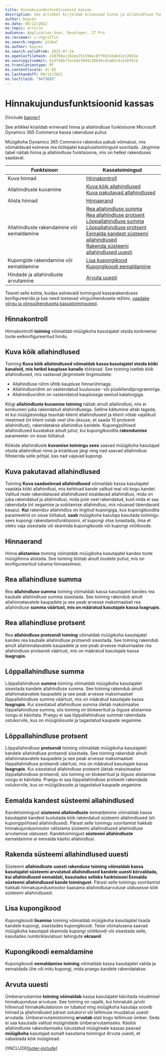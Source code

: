 ```yaml
---
title: Hinnakujundusfunktsioonid kassas
description: See artikkel kirjeldab erinevaid hinna ja allahindluse funktsioone Microsoft Dynamics 365 Commerce kassa rakenduse puhul.
author: boycez
ms.date: 08/12/2022
ms.topic: article
audience: Application User, Developer, IT Pro
ms.reviewer: v-chgriffin
ms.search.region: global
ms.author: boycez
ms.search.validFrom: 2022-07-14
ms.openlocfilehash: 210798ac192ee251594ec8ff9d23dab31ec2043e
ms.sourcegitcommit: b1df4db7facb5e7094138836c41a65c4a158f01d
ms.translationtype: MT
ms.contentlocale: et-EE
ms.lasthandoff: 09/13/2022
ms.locfileid: "9473683"
---
```

# <a name="pricing-functions-in-pos"></a>Hinnakujundusfunktsioonid kassas

[!include [banner](includes/banner.md)]

See artikkel kirjeldab erinevaid hinna ja allahindluse funktsioone Microsoft Dynamics 365 Commerce kassa rakenduse puhul.

Müügikoha Dynamics 365 Commerce rakendus pakub võimalusi, mis võimaldavad esimese rea töötajatel kauplusetoiminguid sooritada. Järgmine tabel näitab hinna ja allahindluse funktsioone, mis on hetkel rakenduses saadaval.

| Funktsioon                       | Kassatoimingud |
|--------------------------------|----------------|
| Kuva hinnad                    | [Hinnakontroll](#price-check) |
| Allahindluste kuvamine                 | [Kuva kõik allahindlused](#view-all-discounts)<br>[Kuva pakutavad allahindlused](#view-available-discounts) |
| Alista hinnad                | [Hinnaerand](#price-override) |
| Allahindluste rakendamine või eemaldamine      | [Rea allahindluse summa](#line-discount-amount)<br>[Rea allahindluse protsent](#line-discount-percent)<br>[Lõppallahindluse summa](#total-discount-amount)<br>[Lõppallahindluse protsent](#total-discount-percent)<br>[Eemalda kandest süsteemi allahindlused](#remove-system-discounts-from-transaction)<br>[Rakenda süsteemi allahindlused uuesti](#reapply-system-discounts) |
| Kupongide rakendamine või eemaldamine        | [Lisa kupongikood](#add-coupon-code)<br>[Kupongikoodi eemaldamine](#remove-coupon-code) |
| Hindade ja allahindluste arvutamine | [Arvuta uuesti](#recalculate) |

Teavet selle kohta, kuidas eelnevaid toiminguid kassarakenduses konfigureerida ja kas need toetavad võrguühenduseta režiimi, [vaadake võrgu ja võrguühenduseta kassatoimingutest](pos-operations.md).

## <a name="price-check"></a>Hinnakontroll

Hinnakontrolli **toiming** võimaldab müügikoha kasutajatel otsida konkreetse toote eelkonfigureeritud hindu.

## <a name="view-all-discounts"></a>Kuva kõik allahindlused

Toiming **Kuva kõik allahindlused võimaldab kassa kasutajatel otsida kõiki kanaleid, mis hetkel kaupluse kanalis** töötavad. See toiming loetleb kõik allahindlused, mis vastavad järgmistele tingimustele:

- Allahindluse rühm ühtib kaupluse hinnarühmaga.
- Allahindlusrühm on vastendatud kuuluvuse- või püsikliendiprogrammiga.
- Allahindlusrühm on vastendatud kauplusega seotud kataloogiga.

Kõigi **allahindluste kuvamise toiming** näitab ainult allahindlusi, mis ei konkureeri juba rakendatud allahindlusega. Selline käitumine aitab tagada, et kui müügiesindaja teavitab klienti allahindlusest ja klient võtab vajalikud meetmed (nt klient ostab veel ühe üksuse, et saada 10 protsenti allahindlust), rakendatakse allahindlus kandele. Kupongipõhised allahindlused kuvatakse ainult juhul, kui kupongikoodita **rakendumise** parameeter on sisse lülitatud.

Kõikide allahindluste **kuvamise toimingu sees** saavad müügikoha kasutajad otsida allahindlusi nime ja kirjelduse järgi ning nad saavad allahindlusi filtreerida selle põhjal, kas nad vajavad kupongi.

## <a name="view-available-discounts"></a>Kuva pakutavad allahindlused

Toiming **Kuva saadaolevad allahindlused** võimaldab kassa kasutajatel vaadata kõiki allahindlusi, mis kehtivad kande valitud real või kogu kandel. Valitud reale rakendatavad allahindlused sisaldavad allahindlusi, mida on juba rakendatud ja allahindlusi, mida pole veel rakendatud, kuid mida ei saa rakendada (nt segamise ja sobitamise allahindlusi, mis nõuavad täiendavaid kaupu). **Kui** rakenduv allahindlus on lingitud kupongiga, kus kupongikoodita parameetrid on sisse lülitatud, **saab** müügikoha kasutaja kasutada toimingu sees kupongi rakendamisfunktsiooni, et kupongi otse lunastada, ilma et oleks vaja sisestada või skannida kupongikoode või kupongi vöötkoode.

## <a name="price-override"></a>Hinnaerand

Hinna **alistamise** toiming võimaldab müügikoha kasutajatel kandes toote müügihinna alistada. See toiming töötab ainult toodete puhul, mis on konfigureeritud lubama hinnaesimesi.

## <a name="line-discount-amount"></a>Rea allahindluse summa

Rea **allahindluse summa** toiming võimaldab kassa kasutajatel kandes rea kaubale allahindluse summa sisestada. See toiming rakendub ainult allahinnatavatele kaupadele ja see peab arvesse maksimaalset rea allahindluse **summa väärtust, mis on määratud kasutajale kassa loagrupis**.

## <a name="line-discount-percent"></a>Rea allahindluse protsent

Rea **allahindluse protsendi toiming** võimaldab müügikoha kasutajatel kandes rea kaubale allahindluse protsendi sisestada. See toiming rakendub ainult allahinnatavatele kaupadele ja see peab arvesse maksimaalse rea allahindluse protsendi väärtust, mis on määratud kasutajale kassa **loagrupis**.

## <a name="total-discount-amount"></a>Lõppallahindluse summa

Lõppallahindluse **summa** toiming võimaldab müügikoha kasutajatel sisestada kandele allahindluse summa. See toiming rakendub ainult allahinnatavatele kaupadele ja see peab arvesse maksimaalset lõppallahindluse summa väärtust, mis on määratud kasutajale kassa **loagrupis**. Kui sisestatud allahindluse summa ületab maksimaalse lõppallahindluse summa, siis toiming on blokeeritud ja õiguse alistamise voogu ei käivitata. Praegu ei saa lõppallahindluse summat rakendada ostukorvile, kus on müügiüksuste ja tagastatud kaupade segamine.

## <a name="total-discount-percent"></a>Lõppallahindluse protsent

Lõppallahindluse **protsendi** toiming võimaldab müügikoha kasutajatel kandele allahindluse protsendi sisestada. See toiming rakendub ainult allahinnatavatele kaupadele ja see peab arvesse maksimaalset lõppallahindluse protsendi väärtust, mis on määratud kasutajale kassa **loagrupis**. Kui sisestatud allahindluse protsent ületab maksimaalse lõppallahindluse protsendi, siis toiming on blokeeritud ja õiguse alistamise voogu ei käivitata. Praegu ei saa lõppallahindluse protsenti rakendada ostukorvile, kus on müügiüksuste ja tagastatud kaupade segamine.

## <a name="remove-system-discounts-from-transaction"></a>Eemalda kandest süsteemi allahindlused

Kandetoimingust **süsteemi allahindluste** eemaldamine võimaldab kassa kasutajatel kandest kustutada kõik rakendatud süsteemi allahindlused (sh kupongipõhised allahindlused). Pärast selle toimingu sooritamist hakkab hinnakujundusmootor välistama süsteemi allahindlused allahindluse arvutamise ulatusest. Kandetoimingust **süsteemi allahindluste** eemaldamine ei eemalda käsitsi allahindlusi.

## <a name="reapply-system-discounts"></a>Rakenda süsteemi allahindlused uuesti

Süsteemi **allahindluste** **uuesti rakenduse toiming võimaldab kassa kasutajatel süsteemi arvutatud allahindlused kandele uuesti kõrvaldada, kui allahindlused eemaldati, kasutades selleks funktsiooni Eemalda süsteemi allahindlused kande toimingust**. Pärast selle toimingu sooritamist hakkab hinnakujundusmootor kaasama allahindlusarvutuse ulatusesse kõik süsteemi allahindlused.

## <a name="add-coupon-code"></a>Lisa kupongikood

Kupongikoodi **lisamise** toiming võimaldab müügikoha kasutajatel lisada kandele kupongi, sisestades kupongikoodi. Teise võimalusena saavad müügikoha kasutajad skannida kupongi vöötkoodi või sisestada selle, kasutades numbriklaviatuuri tehingute **ekraanil**.

## <a name="remove-coupon-code"></a>Kupongikoodi eemaldamine

Kupongikoodi **eemaldamise toiming** võimaldab kassa kasutajatel valida ja eemaldada ühe või mitu kupongi, mida praegu kandele rakendatakse.

## <a name="recalculate"></a>Arvuta uuesti

Ümberarvutamise **toiming võimaldab** kassa kasutajatel käivitada nõudmisel hinnakujunduse arvutuse. See toiming on vajalik, kui hinnalukk ja/või hilinenud hinnakalkulatsioon on lubatud ning müügikoha kasutaja soovib hinnad ja allahindlused pärast ostukorvi või tellimuse muudatusi uuesti arvutada. Ümberarvutamistoiming **arvutab** alati kogu tellimuse ümber. Seda ei saa kasutada valitud müügiridade ümberarvutamiseks. Käsitsi allahindluste rakendamiseks lukustatud müügireale kassas peavad **müügikoha** kasutajad esmalt kasutama toimingut Arvuta uuesti, et vabastada kõik müügiread.

[!INCLUDE[footer-include](../includes/footer-banner.md)]
